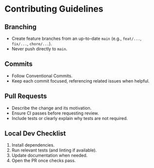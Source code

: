 # Contributing Guidelines

## Branching
- Create feature branches from an up-to-date `main` (e.g., `feat/...`, `fix/...`, `chore/...`).
- Never push directly to `main`.

## Commits
- Follow Conventional Commits.
- Keep each commit focused, referencing related issues when helpful.

## Pull Requests
- Describe the change and its motivation.
- Ensure CI passes before requesting review.
- Include tests or clearly explain why tests are not required.

## Local Dev Checklist
1. Install dependencies.
2. Run relevant tests (and linting if available).
3. Update documentation when needed.
4. Open the PR once checks pass.
